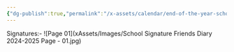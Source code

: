 ```yaml
---
{"dg-publish":true,"permalink":"/x-assets/calendar/end-of-the-year-school/2024-2025/"}
---
```


Signatures:-
![Page 01](xAssets/Images/School Signature Friends Diary  2024-2025  Page - 01.jpg)